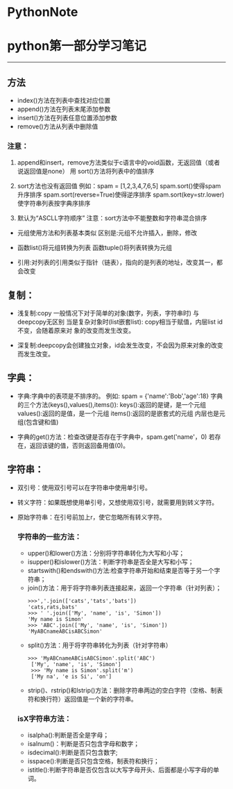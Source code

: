 # PythonNote 
# python第一部分学习笔记
---
## 方法

 - index()方法在列表中查找对应位置 
 - append()方法在列表末尾添加参数 
 - insert()方法在列表任意位置添加参数 
 - remove()方法从列表中删除值

### 注意： 
1. append和insert，remove方法类似于c语言中的void函数，无返回值（或者说返回值是none） 用 sort()方法将列表中的值排序

2. sort方法也没有返回值 例如：spam = [1,2,3,4,7,6,5] spam.sort()使得spam升序排序 spam.sort(reverse=True)使得逆序排序 spam.sort(key=str.lower) 使字符串列表按字典序排序

3. 默认为“ASCLL字符顺序” 注意：sort方法中不能整数和字符串混合排序

- 元组使用方法和列表基本类似 区别是:元组不允许插入，删除，修改

- 函数list()将元组转换为列表 函数tuple()将列表转换为元组

- 引用:对列表的引用类似于指针（链表），指向的是列表的地址，改变其一，都会改变

## 复制：
- 浅复制:copy 一般情况下对于简单的对象(数字，列表，字符串时) 与deepcopy无区别 当是复杂对象时(list嵌套list): copy相当于赋值，内层list id不变，会随着原来对 象的改变而发生改变。

- 深复制:deepcopy会创建独立对象，id会发生改变，不会因为原来对象的改变而发生改变。

## 字典：
- 字典:字典中的表项是不排序的。 例如: spam = {'name':'Bob','age':18} 字典的三个方法(keys(),values(),items()): keys():返回的是键，是一个元组 values():返回的是值，是一个元组 items():返回的是嵌套式的元组 内层也是元组(包含键和值)

- 字典的get()方法：检查改键是否存在于字典中，spam.get('name'，0) 若存在，返回该键的值，否则返回备用值(0)。

## 字符串：
- 双引号：使用双引号可以在字符串中使用单引号。
- 转义字符：如果既想使用单引号，又想使用双引号，就需要用到转义字符。
- 原始字符串：在引号前加上r，使它忽略所有转义字符。

    ### 字符串的一些方法：

    - upper()和lower()方法：分别将字符串转化为大写和小写；
    - isupper()和islower()方法：判断字符串是否全是大写和小写；
    - startswith()和endswith()方法:检查字符串开始和结束是否等于另一个字符串；
    - join()方法：用于将字符串列表连接起来，返回一个字符串（针对列表）；
       ```
       >>>','.join(['cats','tats','bats'])
       'cats,rats,bats'
       >>> ' '.join(['My', 'name', 'is', 'Simon']) 
       'My name is Simon' 
       >>> 'ABC'.join(['My', 'name', 'is', 'Simon']) 
       'MyABCnameABCisABCSimon' 
       ```
    - split()方法：用于将字符串转化为列表（针对字符串）
        ```
        >>> 'MyABCnameABCisABCSimon'.split('ABC')
         ['My', 'name', 'is', 'Simon'] 
         >>> 'My name is Simon'.split('m') 
         ['My na', 'e is Si', 'on']
        ```
    - strip()、rstrip()和lstrip()方法：删除字符串两边的空白字符（空格、制表符和换行符）返回值是一个新的字符串。
           
    ### isX字符串方法：
    - isalpha():判断是否全是字母；
    - isalnum()：判断是否只包含字母和数字；
    - isdecimal():判断是否只包含数字;
    - isspace():判断是否只包含空格，制表符和换行；
    - istitle():判断字符串是否仅包含以大写字母开头、后面都是小写字母的单词。

